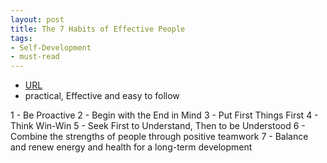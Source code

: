 ```yaml
---
layout: post
title: The 7 Habits of Effective People
tags:
- Self-Development
- must-read
---
```



- [URL](https://www.amazon.com/Habits-Highly-Effective-People-Powerful/dp/1451639619/ref=tmm_pap_swatch_0?_encoding=UTF8&qid=1497748209&sr=1-1)
- practical, Effective and easy to follow

1 - Be Proactive
2 - Begin with the End in Mind
3 - Put First Things First
4 - Think Win-Win
5 - Seek First to Understand, Then to be Understood
6 - Combine the strengths of people through positive teamwork
7 - Balance and renew energy and health for a long-term development 
